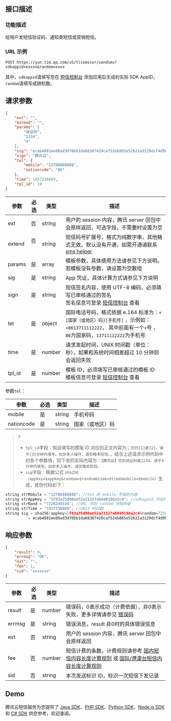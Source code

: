 ## 接口描述

### 功能描述

给用户发短信验证码、通知类短信或营销短信。

### URL 示例

```
POST https://yun.tim.qq.com/v5/tlssmssvr/sendsms?sdkappid=xxxxx&random=xxxx
```

其中，`sdkappid`请填写您在 [短信控制台](https://console.cloud.tencent.com/sms) 添加应用后生成的实际 SDK AppID，`random`请填写成随机数。

## 请求参数

```json
{
    "ext": "",
    "extend": "",
    "params": [
        "验证码",
        "1234",
        "4"
    ],
    "sig": "ecab4881ee80ad3d76bb1da68387428ca752eb885e52621a3129dcf4d9bc4fd4",
    "sign": "腾讯云",
    "tel": {
        "mobile": "13788888888",
        "nationcode": "86"
    },
    "time": 1457336869,
    "tpl_id": 19
}
```

| 参数   | 必选 | 类型   | 描述         |
|--------|------|--------|-------|
| ext    | 否   | string | 用户的 session 内容，腾讯 server 回包中会原样返回，可选字段，不需要时设置为空           |
| extend | 否   | string | 短信码号扩展号，格式为纯数字串，其他格式无效。默认没有开通，如需开通请联系 [sms helper](https://cloud.tencent.com/document/product/382/3773) |
| params | 是   | array  | 模板参数，具体使用方法请参见下方说明。若模板没有参数，请设置为空数组     |
| sig    | 是   | string | App 凭证，具体计算方式请参见下方说明        |
| sign   | 是   | string | 短信签名内容，使用 UTF-8 编码，必须填写已审核通过的签名<br>签名信息可登录 [短信控制台](https://console.cloud.tencent.com/sms/smslist) 查看    |
| tel    | 是   | object | 国际电话号码，格式依据 e.164 标准为：`+[国家（或地区）码][手机号]` ，示例如：`+8613711112222`， 其中前面有一个`+`号 ，`86`为国家码，`13711112222`为手机号     |
| time   | 是   | number | 请求发起时间，UNIX 时间戳（单位：秒），如果和系统时间相差超过 10 分钟则会返回失败    |
| tpl_id | 是   | number | 模板 ID，必须填写已审核通过的模板 ID<br>模板信息可登录 [短信控制台](https://console.cloud.tencent.com/sms/smslist) 查看     |

参数`tel`：

| 参数       | 必选 | 类型   | 描述     |
|------------|------|--------|----------|
| mobile     | 是   | string | 手机号码 |
| nationcode | 是   | string | 国家（或地区）码   |

>?
>- `tpl_id`字段：假设填写的模版 ID 对应的正文内容为：`您的{1}是{2}，请于{3}分钟内填写。如非本人操作，请忽略本短信。`，结合上述请求示例代码中的各个参数值，则下发的实际内容为：`【腾讯云】您的验证码是1234，请于4分钟内填写。如非本人操作，请忽略本短信。` 
>- `sig`字段：根据公式 `sha256（appkey=$appkey&random=$random&time=$time&mobile=$mobile）`生成，其伪代码如下：
 ```c++
string strMobile = "13788888888"; //tel 的 mobile 字段的内容
string strAppKey = "5f03a35d00ee52a21327ab048186a2c4"; //sdkappid 对应的 appkey，需要业务方高度保密
string strRand = "7226249334"; //URL 中的 random 字段的值
string strTime = "1457336869"; //UNIX 时间戳
string sig = sha256(appkey=5f03a35d00ee52a21327ab048186a2c4&random=7226249334&time=1457336869&mobile=13788888888)
           = ecab4881ee80ad3d76bb1da68387428ca752eb885e52621a3129dcf4d9bc4fd4;
```


## 响应参数

```json
{
    "result": 0,
    "errmsg": "OK",
    "ext": "",
    "fee": 1,
    "sid": "xxxxxxx"
}
```

| 参数   | 必选 | 类型   | 描述 |
|--------|------|--------|--------------------------------|
| result | 是   | number | 错误码，0表示成功（计费依据），非0表示失败，更多详情请参见 [错误码](https://cloud.tencent.com/document/product/382/3771)                  |
| errmsg | 是   | string | 错误消息，result 非0时的具体错误信息    |
| ext    | 否   | string | 用户的 session 内容，腾讯 server 回包中会原样返回     |
| fee    | 否   | number | 短信计费的条数，计费规则请参考 [国内短信内容长度计算规则](https://cloud.tencent.com/document/product/382/18058#.E7.9F.AD.E4.BF.A1.E5.86.85.E5.AE.B9.E9.95.BF.E5.BA.A6.E8.AE.A1.E7.AE.97.E8.A7.84.E5.88.99) 或 [国际/港澳台短信内容长度计算规则](https://cloud.tencent.com/document/product/382/18052#.E5.9B.BD.E9.99.85.E7.9F.AD.E4.BF.A1.E5.86.85.E5.AE.B9.E9.95.BF.E5.BA.A6.E8.AE.A1.E7.AE.97.E8.A7.84.E5.88.99)|
| sid    | 否   | string | 本次发送标识 ID，标识一次短信下发记录         |



## Demo
腾讯云短信服务为您提供了 [Java SDK](https://cloud.tencent.com/document/product/382/5804)、[PHP SDK](https://cloud.tencent.com/document/product/382/5804)、[Python SDK](https://cloud.tencent.com/document/product/382/5804)、[Node.js SDK](https://cloud.tencent.com/document/product/382/5804) 和 [C# SDK](https://cloud.tencent.com/document/product/382/5804) 供您参考，欢迎查阅。
